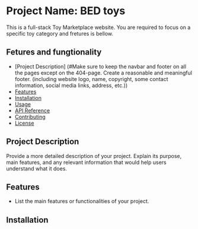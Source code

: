 # Project Name: BED toys

This is a full-stack Toy Marketplace website. You are required to focus on a specific toy category and fretures is bellow.

## Fetures and fungtionality

- [Project Description]
  (#Make sure to keep the navbar and footer on all the pages except on the 404-page. Create a reasonable and meaningful footer. (including website logo, name, copyright, some contact information, social media links, address, etc.))
- [Features](#features)
- [Installation](#installation)
- [Usage](#usage)
- [API Reference](#api-reference)
- [Contributing](#contributing)
- [License](#license)

## Project Description

Provide a more detailed description of your project. Explain its purpose, main features, and any relevant information that would help users understand what it does.

## Features

- List the main features or functionalities of your project.

## Installation
